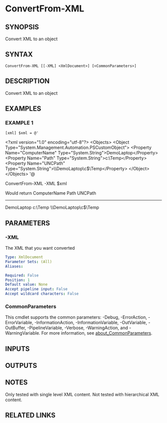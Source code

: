 ﻿---
external help file: PoshFunctions-help.xml
Module Name: poshfunctions
online version:
schema: 2.0.0
---

# ConvertFrom-XML

## SYNOPSIS
Convert XML to an object

## SYNTAX

```
ConvertFrom-XML [[-XML] <XmlDocument>] [<CommonParameters>]
```

## DESCRIPTION
Convert XML to an object

## EXAMPLES

### EXAMPLE 1
```
[xml] $xml = @'
```

\<?xml version="1.0" encoding="utf-8"?\>
\<Objects\>
\<Object Type="System.Management.Automation.PSCustomObject"\>
\<Property Name="ComputerName" Type="System.String"\>DemoLaptop\</Property\>
\<Property Name="Path" Type="System.String"\>c:\Temp\</Property\>
\<Property Name="UNCPath" Type="System.String"\>\\\\DemoLaptop\c$\Temp\</Property\>
\</Object\>
\</Objects\>
'@

ConvertFrom-XML -XML $xml

Would return
ComputerName Path    UNCPath
------------ ----    -------
DemoLaptop   c:\Temp \\\\DemoLaptop\c$\Temp

## PARAMETERS

### -XML
The XML that you want converted

```yaml
Type: XmlDocument
Parameter Sets: (All)
Aliases:

Required: False
Position: 1
Default value: None
Accept pipeline input: False
Accept wildcard characters: False
```

### CommonParameters
This cmdlet supports the common parameters: -Debug, -ErrorAction, -ErrorVariable, -InformationAction, -InformationVariable, -OutVariable, -OutBuffer, -PipelineVariable, -Verbose, -WarningAction, and -WarningVariable. For more information, see [about_CommonParameters](http://go.microsoft.com/fwlink/?LinkID=113216).

## INPUTS

## OUTPUTS

## NOTES
Only tested with single level XML content.
Not tested with hierarchical XML content.

## RELATED LINKS
